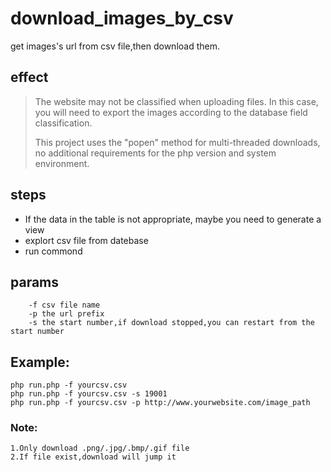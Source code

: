 # download_images_by_csv
get images's url from csv file,then download them.
## effect
> The website may not be classified when uploading files. In this case, you will need to export the images according to the database field classification.
>
> This project uses the "popen" method for multi-threaded downloads, no additional requirements for the php version and system environment.
## steps
- If the data in the table is not appropriate, maybe you need to generate a view
- explort csv file from datebase
- run commond

## params
```
    -f csv file name
    -p the url prefix
    -s the start number,if download stopped,you can restart from the start number
```
## Example:
```
php run.php -f yourcsv.csv
php run.php -f yourcsv.csv -s 19001
php run.php -f yourcsv.csv -p http://www.yourwebsite.com/image_path
```
### Note:
```
1.Only download .png/.jpg/.bmp/.gif file
2.If file exist,download will jump it
```
